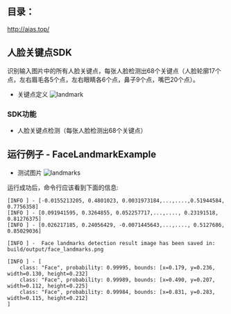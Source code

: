 ## 目录：
http://aias.top/

## 人脸关键点SDK
识别输入图片中的所有人脸关键点，每张人脸检测出68个关键点（人脸轮廓17个点，左右眉毛各5个点，左右眼睛各6个点，鼻子9个点，嘴巴20个点）。

- 关键点定义
![landmark](https://djl-model.oss-cn-hongkong.aliyuncs.com/AIAS/face_landmark_sdk/face_landmark.jpeg)

### SDK功能
- 人脸关键点检测（每张人脸检测出68个关键点）

## 运行例子 - FaceLandmarkExample
- 测试图片
![landmarks](https://djl-model.oss-cn-hongkong.aliyuncs.com/AIAS/face_landmark_sdk/face-landmarks.png)

运行成功后，命令行应该看到下面的信息:
```text
[INFO ] - [-0.0155213205, 0.4801023, 0.0031973184,...,....,0.51944584, 0.7756358]
[INFO ] - [0.091941595, 0.3264855, 0.052257717,...,...., 0.23191518, 0.81276375]
[INFO ] - [0.026217185, 0.24056429, -0.0071445643,...,...., 0.5127686, 0.85029036]

[INFO ] -  Face landmarks detection result image has been saved in: build/output/face_landmarks.png

[INFO ] - [
	class: "Face", probability: 0.99995, bounds: [x=0.179, y=0.236, width=0.130, height=0.232]
	class: "Face", probability: 0.99989, bounds: [x=0.490, y=0.207, width=0.112, height=0.225]
	class: "Face", probability: 0.99984, bounds: [x=0.831, y=0.283, width=0.115, height=0.212]
]
```



